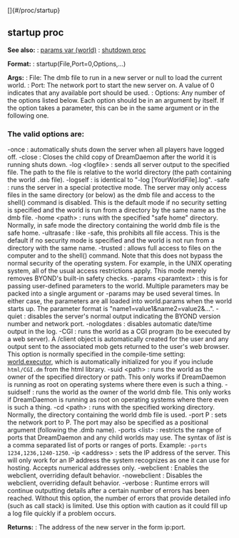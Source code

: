 []{#/proc/startup}
  ## startup proc
  **See also:**
  :   [params var (world)](ref/world/var/params)
  :   [shutdown proc](ref/proc/shutdown)
  <!-- -->
  **Format:**
  :   startup(File,Port=0,Options,\...)
  <!-- -->
  **Args:**
  :   File: The dmb file to run in a new server or null to load the
      current world.
  :   Port: The network port to start the new server on. A value of 0
      indicates that any available port should be used.
  :   Options: Any number of the options listed below. Each option should
      be in an argument by itself. If the option takes a parameter, this
      can be in the same argument or in the following one.
  ### The valid options are:
  -once
  :   automatically shuts down the server when all players have logged
      off.
  -close
  :   Closes the child copy of DreamDaemon after the world it is running
      shuts down.
  -log \<logfile\>
  :   sends all server output to the specified file. The path to the file
      is relative to the world directory (the path containing the world
      `.dmb` file).
  -logself
  :   is identical to \"-log \[YourWorldFile\].log\".
  -safe
  :   runs the server in a special protective mode. The server may only
      access files in the same directory (or below) as the dmb file and
      access to the shell() command is disabled. This is the default mode
      if no security setting is specified and the world is run from a
      directory by the same name as the dmb file.
  -home \<path\>
  :   runs with the specified \"safe home\" directory. Normally, in safe
      mode the directory containing the world dmb file is the safe home.
  -ultrasafe
  :   like -safe, this prohibits all file access. This is the default if
      no security mode is specified and the world is not run from a
      directory with the same name.
  -trusted
  :   allows full access to files on the computer and to the shell()
      command. Note that this does not bypass the normal security of the
      operating system. For example, in the UNIX operating system, all of
      the usual access restrictions apply. This mode merely removes
      BYOND\'s built-in safety checks.
  -params \<paramtext\>
  :   this is for passing user-defined parameters to the world. Multiple
      parameters may be packed into a single argument or -params may be
      used several times. In either case, the parameters are all loaded
      into world.params when the world starts up. The parameter format is
      \"name1=value1&name2=value2&\...\".
  -quiet
  :   disables the server\'s normal output indicating the BYOND version
      number and network port.
  -nologdates
  :   disables automatic date/time output in the log.
  -CGI
  :   runs the world as a CGI program (to be executed by a web server). A
      /client object is automatically created for the user and any output
      sent to the associated mob gets returned to the user\'s web browser.
      This option is normally specified in the compile-time setting:
      [world.executor](ref/world/var/executor), which is automatically
      initialized for you if you include `html/CGI.dm` from the html
      library.
  -suid \<path\>
  :   runs the world as the owner of the specified directory or path. This
      only works if DreamDaemon is running as root on operating systems
      where there even is such a thing.
  -suidself
  :   runs the world as the owner of the world dmb file. This only works
      if DreamDaemon is running as root on operating systems where there
      even is such a thing.
  -cd \<path\>
  :   runs with the specified working directory. Normally, the directory
      containing the world dmb file is used.
  -port P
  :   sets the network port to P. The port may also be specified as a
      positional argument (following the .dmb name).
  -ports \<list\>
  :   restricts the range of ports that DreamDaemon and any child worlds
      may use. The syntax of *list* is a comma separated list of ports or
      ranges of ports. Example: `-ports 1234,1236,1240-1250`.
  -ip \<address\>
  :   sets the IP address of the server. This will only work for an IP
      address the system recognizes as one it can use for hosting. Accepts
      numerical addresses only.
  -webclient
  :   Enables the webclient, overriding default behavior.
  -nowebclient
  :   Disables the webclient, overriding default behavior.
  -verbose
  :   Runtime errors will continue outputting details after a certain
      number of errors has been reached. Without this option, the number
      of errors that provide detailed info (such as call stack) is
      limited. Use this option with caution as it could fill up a log file
      quickly if a problem occurs.
  <!-- -->
  **Returns:**
  :   The address of the new server in the form ip:port.